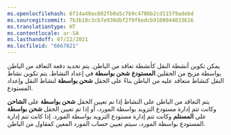 ```yaml
---
ms.openlocfilehash: 6f14a40ac602fb0a5c7b9c4786b2cd115f9adebd
ms.sourcegitcommit: 7b3b18c3cb7e930dbf2f9f6edcb9108044033616
ms.translationtype: HT
ms.contentlocale: ar-SA
ms.lasthandoff: 07/22/2021
ms.locfileid: "6667821"
---
```


يمكن تكوين أنشطة النقل كأنشطة تعاقد من الباطن. يتم تحديد دفعة التعاقد من الباطن بواسطة مزيج من الحقلين **المستودع** **‏‫شحن بواسطة‬** في إعداد النشاط. يتم تكوين نشاط النقل كنشاط متعاقد عليه من الباطن بناءً على الحقل **شحن بواسطة** لنشاط النقل وإعداد المستودع.

يتم التعاقد من الباطن على النشاط إذا تم تعيين الحقل **شحن بواسطة** على **الشاحن‬** وكانت تتم إدارة مستودع التزويد بواسطة المورد، أو إذا تم تعيين الحقل **شحن بواسطة** على **المستلم** وكانت تتم إدارة مستودع التزويد بواسطة المورد. إذا كانت تتم إدارة المستودع بواسطة المورد، سيتم تعيين حساب المورد المعين كمقاول من الباطن.
